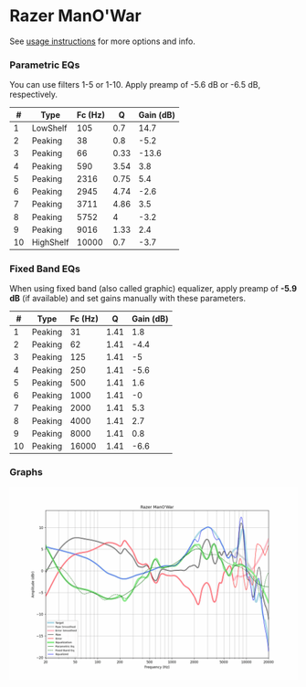 # Razer ManO'War
See [usage instructions](https://github.com/jaakkopasanen/AutoEq#usage) for more options and info.

### Parametric EQs
You can use filters 1-5 or 1-10. Apply preamp of -5.6 dB or -6.5 dB, respectively.

|   # | Type      |   Fc (Hz) |    Q |   Gain (dB) |
|-----|-----------|-----------|------|-------------|
|   1 | LowShelf  |       105 | 0.7  |        14.7 |
|   2 | Peaking   |        38 | 0.8  |        -5.2 |
|   3 | Peaking   |        66 | 0.33 |       -13.6 |
|   4 | Peaking   |       590 | 3.54 |         3.8 |
|   5 | Peaking   |      2316 | 0.75 |         5.4 |
|   6 | Peaking   |      2945 | 4.74 |        -2.6 |
|   7 | Peaking   |      3711 | 4.86 |         3.5 |
|   8 | Peaking   |      5752 | 4    |        -3.2 |
|   9 | Peaking   |      9016 | 1.33 |         2.4 |
|  10 | HighShelf |     10000 | 0.7  |        -3.7 |

### Fixed Band EQs
When using fixed band (also called graphic) equalizer, apply preamp of **-5.9 dB** (if available) and set gains manually with these parameters.

|   # | Type    |   Fc (Hz) |    Q |   Gain (dB) |
|-----|---------|-----------|------|-------------|
|   1 | Peaking |        31 | 1.41 |         1.8 |
|   2 | Peaking |        62 | 1.41 |        -4.4 |
|   3 | Peaking |       125 | 1.41 |        -5   |
|   4 | Peaking |       250 | 1.41 |        -5.6 |
|   5 | Peaking |       500 | 1.41 |         1.6 |
|   6 | Peaking |      1000 | 1.41 |        -0   |
|   7 | Peaking |      2000 | 1.41 |         5.3 |
|   8 | Peaking |      4000 | 1.41 |         2.7 |
|   9 | Peaking |      8000 | 1.41 |         0.8 |
|  10 | Peaking |     16000 | 1.41 |        -6.6 |

### Graphs
![](./Razer%20ManO'War.png)
